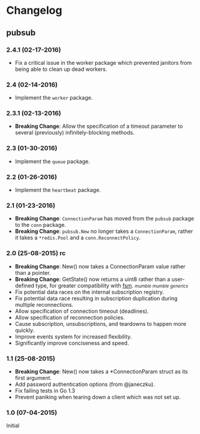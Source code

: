 # Changelog

## pubsub

### 2.4.1 (02-17-2016)
 * Fix a critical issue in the worker package which prevented janitors from being able to clean up dead workers.

### 2.4 (02-14-2016)
 * Implement the `worker` package.

### 2.3.1 (02-13-2016)
 * **Breaking Change**: Allow the specification of a timeout parameter to
   several (previously) infinitely-blocking methods.

### 2.3 (01-30-2016)
 * Implement the `queue` package.

### 2.2 (01-26-2016)
 * Implement the `heartbeat` package.

### 2.1 (01-23-2016)

 * **Breaking Change**: `ConnectionParam` has moved from the `pubsub` package to
   the `conn` package.
 * **Breaking Change**: `pubsub.New` no longer takes a `ConnectionParam`, rather
   it takes a `*redis.Pool` and a `conn.ReconnectPolicy`.

### 2.0 (25-08-2015) rc

 * **Breaking Change**: New() now takes a ConnectionParam value rather than a pointer.
 * **Breaking Change**: GetState() now returns a uint8 rather than a user-defined type, for greater compatibility with [fsm](https://github.com/WatchBeam/fsm). <small>_mumble mumble generics_</small>
 * Fix potential data races on the internal subscription registry.
 * Fix potential data race resulting in subscription duplication during multiple reconnections.
 * Allow specification of connection timeout (deadlines).
 * Allow specification of reconnection policies.
 * Cause subscription, unsubscriptions, and teardowns to happen more quickly.
 * Improve events system for increased flexibility.
 * Significantly improve conciseness and speed.


### 1.1 (25-08-2015)

 * **Breaking Change**: New() now takes a *ConnectionParam struct as its first argument.
 * Add password authentication options (from @janeczku).
 * Fix failing tests in Go 1.3
 * Prevent paniking when tearing down a client which was not set up.


### 1.0 (07-04-2015)

Initial
